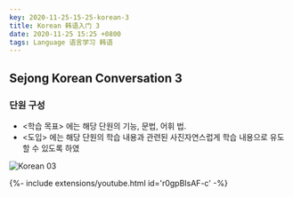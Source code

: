 ```yaml
---
key: 2020-11-25-15-25-korean-3
title: Korean 韩语入门 3
date: 2020-11-25 15:25 +0800
tags: Language 语言学习 韩语
---
```


## Sejong Korean Conversation 3

### 단원 구성

- <학습 목표> 에는 해당 단원의 기능, 문법, 어휘 법.
- <도입> 에는 해당 단원의 학습 내용과 관련된 사진자연스럽게 학습 내용으로 유도할 수 있도록 하였

![Korean 03](https://tenetai.com/iclass/ko3.jpg)

<div>{%- include extensions/youtube.html id='r0gpBIsAF-c' -%}</div>

<!--more-->

